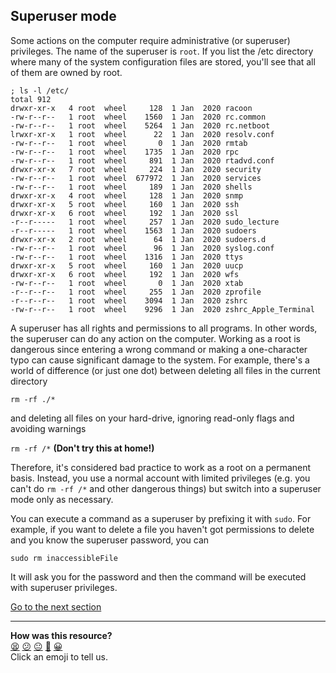 ## Superuser mode
Some actions on the computer require administrative (or superuser) privileges. The name of the superuser is `root`. If you list the /etc directory where many of the system configuration files are stored, you'll see that all of them are owned by root.

```shell
; ls -l /etc/
total 912
drwxr-xr-x   4 root  wheel     128  1 Jan  2020 racoon
-rw-r--r--   1 root  wheel    1560  1 Jan  2020 rc.common
-rw-r--r--   1 root  wheel    5264  1 Jan  2020 rc.netboot
lrwxr-xr-x   1 root  wheel      22  1 Jan  2020 resolv.conf
-rw-r--r--   1 root  wheel       0  1 Jan  2020 rmtab
-rw-r--r--   1 root  wheel    1735  1 Jan  2020 rpc
-rw-r--r--   1 root  wheel     891  1 Jan  2020 rtadvd.conf
drwxr-xr-x   7 root  wheel     224  1 Jan  2020 security
-rw-r--r--   1 root  wheel  677972  1 Jan  2020 services
-rw-r--r--   1 root  wheel     189  1 Jan  2020 shells
drwxr-xr-x   4 root  wheel     128  1 Jan  2020 snmp
drwxr-xr-x   5 root  wheel     160  1 Jan  2020 ssh
drwxr-xr-x   6 root  wheel     192  1 Jan  2020 ssl
-r--r-----   1 root  wheel     257  1 Jan  2020 sudo_lecture
-r--r-----   1 root  wheel    1563  1 Jan  2020 sudoers
drwxr-xr-x   2 root  wheel      64  1 Jan  2020 sudoers.d
-rw-r--r--   1 root  wheel      96  1 Jan  2020 syslog.conf
-rw-r--r--   1 root  wheel    1316  1 Jan  2020 ttys
drwxr-xr-x   5 root  wheel     160  1 Jan  2020 uucp
drwxr-xr-x   6 root  wheel     192  1 Jan  2020 wfs
-rw-r--r--   1 root  wheel       0  1 Jan  2020 xtab
-r--r--r--   1 root  wheel     255  1 Jan  2020 zprofile
-r--r--r--   1 root  wheel    3094  1 Jan  2020 zshrc
-rw-r--r--   1 root  wheel    9296  1 Jan  2020 zshrc_Apple_Terminal

```

A superuser has all rights and permissions to all programs. In other words, the superuser can do any action on the computer. Working as a root is dangerous since entering a wrong command or making a one-character typo can cause significant damage to the system. For example, there's a world of difference (or just one dot) between deleting all files in the current directory

`rm -rf ./*`

and deleting all files on your hard-drive, ignoring read-only flags and avoiding warnings

`rm -rf /*` **(Don't try this at home!)**

Therefore, it's considered bad practice to work as a root on a permanent basis. Instead, you use a normal account with limited privileges (e.g. you can't do `rm -rf /*` and other dangerous things) but switch into a superuser mode only as necessary.

You can execute a command as a superuser by prefixing it with `sudo`. For example, if you want to delete a file you haven't got permissions to delete and you know the superuser password, you can

`sudo rm inaccessibleFile`

It will ask you for the password and then the command will be executed with superuser privileges.

[Go to the next section](./23_environment.md)


<!-- BEGIN GENERATED SECTION DO NOT EDIT -->

---

**How was this resource?**  
[😫](https://airtable.com/shrUJ3t7KLMqVRFKR?prefill_Repository=course&prefill_File=foundations/command_line/22_superuser_mode.md&prefill_Sentiment=😫) [😕](https://airtable.com/shrUJ3t7KLMqVRFKR?prefill_Repository=course&prefill_File=foundations/command_line/22_superuser_mode.md&prefill_Sentiment=😕) [😐](https://airtable.com/shrUJ3t7KLMqVRFKR?prefill_Repository=course&prefill_File=foundations/command_line/22_superuser_mode.md&prefill_Sentiment=😐) [🙂](https://airtable.com/shrUJ3t7KLMqVRFKR?prefill_Repository=course&prefill_File=foundations/command_line/22_superuser_mode.md&prefill_Sentiment=🙂) [😀](https://airtable.com/shrUJ3t7KLMqVRFKR?prefill_Repository=course&prefill_File=foundations/command_line/22_superuser_mode.md&prefill_Sentiment=😀)  
Click an emoji to tell us.

<!-- END GENERATED SECTION DO NOT EDIT -->
